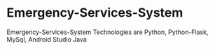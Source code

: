 # Emergency-Services-System
Emergency-Services-System Technologies are Python, Python-Flask, MySql, Android Studio Java
